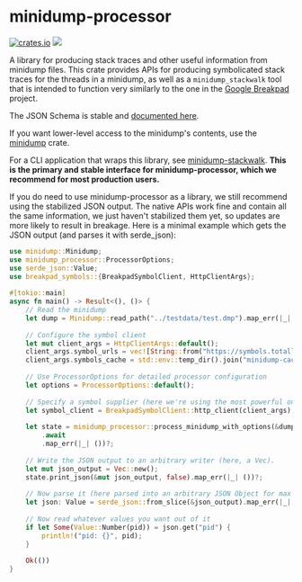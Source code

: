 # minidump-processor

[![crates.io](https://img.shields.io/crates/v/minidump-processor.svg)](https://crates.io/crates/minidump-processor) [![](https://docs.rs/minidump-processor/badge.svg)](https://docs.rs/minidump-processor)

A library for producing stack traces and other useful information from minidump files. This crate
provides APIs for producing symbolicated stack traces for the threads in a minidump, as well as
a `minidump_stackwalk` tool that is intended to function very similarly to the one in the
[Google Breakpad](https://chromium.googlesource.com/breakpad/breakpad/+/master/) project.

The JSON Schema is stable and [documented here](https://github.com/rust-minidump/rust-minidump/blob/master/minidump-processor/json-schema.md).

If you want lower-level access to the minidump's contents, use the [minidump](https://crates.io/crates/minidump) crate.

For a CLI application that wraps this library, see [minidump-stackwalk](https://crates.io/crates/minidump-stackwalk). **This is the primary and stable interface for minidump-processor, which we recommend for most production users.**

If you do need to use minidump-processor as a library, we still recommend using the stabilized JSON output. The native APIs work fine and contain all the same information, we just haven't stabilized them yet, so updates are more likely to result in breakage. Here is a minimal example which gets the JSON output (and parses it with serde_json):

```rust
use minidump::Minidump;
use minidump_processor::ProcessorOptions;
use serde_json::Value;
use breakpad_symbols::{BreakpadSymbolClient, HttpClientArgs};
 
#[tokio::main]
async fn main() -> Result<(), ()> {
    // Read the minidump
    let dump = Minidump::read_path("../testdata/test.dmp").map_err(|_| ())?;
 
    // Configure the symbol client
    let mut client_args = HttpClientArgs::default();
    client_args.symbol_urls = vec![String::from("https://symbols.totallyrealwebsite.org")];
    client_args.symbols_cache = std::env::temp_dir().join("minidump-cache");
 
    // Use ProcessorOptions for detailed processor configuration
    let options = ProcessorOptions::default();
 
    // Specify a symbol supplier (here we're using the most powerful one, the http supplier)
    let symbol_client = BreakpadSymbolClient::http_client(client_args);
 
    let state = minidump_processor::process_minidump_with_options(&dump, &symbol_client, options)
        .await
        .map_err(|_| ())?;
 
    // Write the JSON output to an arbitrary writer (here, a Vec).
    let mut json_output = Vec::new();
    state.print_json(&mut json_output, false).map_err(|_| ())?;
 
    // Now parse it (here parsed into an arbitrary JSON Object for max flexibility).
    let json: Value = serde_json::from_slice(&json_output).map_err(|_| ())?;
 
    // Now read whatever values you want out of it
    if let Some(Value::Number(pid)) = json.get("pid") {
        println!("pid: {}", pid);
    }
 
    Ok(())
}
```